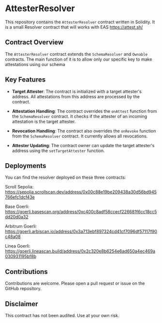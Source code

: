 # AttesterResolver

This repository contains the `AttesterResolver` contract written in Solidity. It is a small Resolver contract that will works with EAS https://attest.sh/

## Contract Overview

The `AttesterResolver` contract extends the `SchemaResolver` and `Ownable` contracts. The main function of it is to allow only our specific key to make attestations using our schema

## Key Features

- **Target Attester**: The contract is initialized with a target attester's address. All attestations from this address are processed by the contract.

- **Attestation Handling**: The contract overrides the `onAttest` function from the `SchemaResolver` contract. It checks if the attester of an incoming attestation is the target attester.

- **Revocation Handling**: The contract also overrides the `onRevoke` function from the `SchemaResolver` contract. It currently allows all revocations.

- **Attester Updating**: The contract owner can update the target attester's address using the `setTargetAttester` function.

## Deployments
You can find the resolver deployed on these three contracts:

Scroll Sepolia: https://sepolia.scrollscan.dev/address/0x00c88e19be209438a30d56bd945766efc1dcf43e

Base Goerli: https://goerli.basescan.org/address/0xc400c8adf58ccecf226681f6cc18cc5dd20d0a32

Arbitrum Goerli: https://goerli.arbiscan.io/address/0x3a713ebf897324cd41cf7096df57117f90c48a08

Linea Goerli: https://goerli.lineascan.build/address/0x2c320e8b6254e6ad650a4ec469a030931195bf8b

## Contributions

Contributions are welcome. Please open a pull request or issue on the GitHub repository.

## Disclaimer

This contract has not been audited. Use at your own risk.